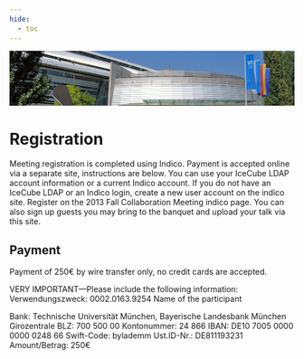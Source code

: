 ```yaml
---
hide:
  - toc
---
```


![2013 Fall Collaboration Meeting](munich2013-header.jpg)

# Registration


Meeting registration is completed using Indico. Payment is accepted online via a separate site, instructions are below.
You can use your IceCube LDAP account information or a current Indico account. If you do not have an IceCube LDAP or an Indico login, create a new user account on the indico site.
Register on the 2013 Fall Collaboration Meeting indico page. You can also sign up guests you may bring to the banquet and upload your talk via this site.

## Payment

Payment of 250€ by wire transfer only, no credit cards are accepted.
 
VERY IMPORTANT—Please include the following information: 
Verwendungszweck: 0002.0163.9254 
Name of the participant
 
Bank: Technische Universität München, Bayerische Landesbank München Girozentrale
BLZ: 700 500 00
Kontonummer: 24 866
IBAN: DE10 7005 0000 0000 0248 66
Swift-Code: bylademm
Ust.ID-Nr.: DE811193231
Amount/Betrag: 250€